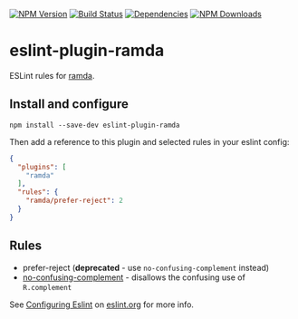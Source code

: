 [![NPM Version](https://img.shields.io/npm/v/eslint-plugin-ramda.svg?style=flat)](https://www.npmjs.org/package/eslint-plugin-ramda)
[![Build Status](https://img.shields.io/travis/lo1tuma/eslint-plugin-ramda/master.svg?style=flat)](https://travis-ci.org/lo1tuma/eslint-plugin-ramda)
[![Dependencies](http://img.shields.io/david/lo1tuma/eslint-plugin-ramda.svg?style=flat)](https://david-dm.org/lo1tuma/eslint-plugin-ramda)
[![NPM Downloads](https://img.shields.io/npm/dm/eslint-plugin-ramda.svg?style=flat)](https://www.npmjs.org/package/eslint-plugin-ramda)

# eslint-plugin-ramda

ESLint rules for [ramda](http://ramdajs.com).

## Install and configure

`npm install --save-dev eslint-plugin-ramda`

Then add a reference to this plugin and selected rules in your eslint config:

```json
{
  "plugins": [
    "ramda"
  ],
  "rules": {
    "ramda/prefer-reject": 2
  }
}
```

## Rules

* prefer-reject (**deprecated** - use `no-confusing-complement` instead)
* [no-confusing-complement](./docs/rules/no-confusing-complement.md) - disallows the confusing use of `R.complement`

See [Configuring Eslint](http://eslint.org/docs/user-guide/configuring) on [eslint.org](http://eslint.org) for more info.
